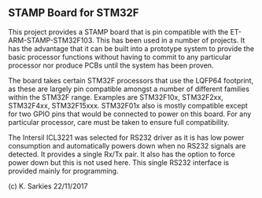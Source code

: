 STAMP Board for STM32F
----------------------

This project provides a STAMP board that is pin compatible with the
ET-ARM-STAMP-STM32F103. This has been used in a number of projects. It has
the advantage that it can be built into a prototype system to provide the basic
processor functions without having to commit to any particular processor nor
produce PCBs until the system has been proven.

The board takes certain STM32F processors that use the LQFP64 footprint, as
these are largely pin compatible amongst a number of different families within
the STM32F range. Examples are STM32F10x, STM32F2xx, STM32F4xx, STM32F15xxx.
STM32F01x also is mostly compatible except for two GPIO pins that would be
connected to power on this board. For any particular processor, care must be
taken to ensure full compatibility.

The Intersil ICL3221 was selected for RS232 driver as it is has low power
consumption and automatically powers down when no RS232 signals are detected.
It provides a single Rx/Tx pair. It also has the option to force power down but
this is not used here. This single RS232 interface is provided mainly for
programming.

(c) K. Sarkies 22/11/2017

